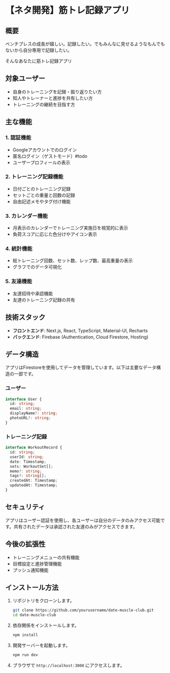 
# 【ネタ開発】筋トレ記録アプリ

## 概要

ベンチプレスの成長が嬉しい。記録したい。でもみんなに見せるようなもんでもないから自分専用で記録したい。

そんなあなたに筋トレ記録アプリ

## 対象ユーザー

- 自身のトレーニングを記録・振り返りたい方
- 知人やトレーナーと進捗を共有したい方
- トレーニングの継続を目指す方

## 主な機能

### 1. 認証機能
- Googleアカウントでのログイン
- 匿名ログイン（ゲストモード）#todo
- ユーザープロフィールの表示

### 2. トレーニング記録機能
- 日付ごとのトレーニング記録
- セットごとの重量と回数の記録
- 自由記述メモやタグ付け機能

### 3. カレンダー機能
- 月表示のカレンダーでトレーニング実施日を視覚的に表示
- 負荷スコアに応じた色分けやアイコン表示

### 4. 統計機能
- 総トレーニング回数、セット数、レップ数、最高重量の表示
- グラフでのデータ可視化

### 5. 友達機能
- 友達招待や承認機能
- 友達のトレーニング記録の共有

## 技術スタック

- **フロントエンド**: Next.js, React, TypeScript, Material-UI, Recharts
- **バックエンド**: Firebase (Authentication, Cloud Firestore, Hosting)

## データ構造

アプリはFirestoreを使用してデータを管理しています。以下は主要なデータ構造の一部です。

### ユーザー
```typescript
interface User {
  id: string;
  email: string;
  displayName?: string;
  photoURL?: string;
}
```

### トレーニング記録
```typescript
interface WorkoutRecord {
  id: string;
  userId: string;
  date: Timestamp;
  sets: WorkoutSet[];
  memo?: string;
  tags?: string[];
  createdAt: Timestamp;
  updatedAt: Timestamp;
}
```

## セキュリティ

アプリはユーザー認証を使用し、各ユーザーは自分のデータのみアクセス可能です。共有されたデータは承認された友達のみがアクセスできます。

## 今後の拡張性

- トレーニングメニューの共有機能
- 目標設定と進捗管理機能
- プッシュ通知機能

## インストール方法

1. リポジトリをクローンします。
   ```bash
   git clone https://github.com/yourusername/date-muscle-club.git
   cd date-muscle-club
   ```

2. 依存関係をインストールします。
   ```bash
   npm install
   ```

3. 開発サーバーを起動します。
   ```bash
   npm run dev
   ```

4. ブラウザで `http://localhost:3000` にアクセスします。
